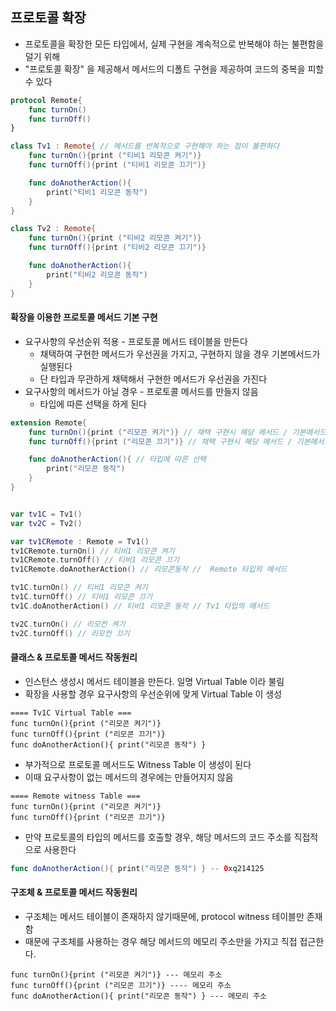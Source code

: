 ## 프로토콜 확장
- 프로토콜을 확장한 모든 타입에서, 실제 구현을 계속적으로 반복해야 하는 불편함을 덜기 위해
- "프로토콜 확장" 을 제공해서 메서드의 디폴트 구현을 제공하여 코드의 중복을 피할 수 있다
```swift
protocol Remote{
	func turnOn()
	func turnOff()
}

class Tv1 : Remote{ // 메서드를 반복적으로 구현해야 하는 점이 불편하다
	func turnOn(){print ("티비1 리모콘 켜기")}
	func turnOff(){print ("티비1 리모콘 끄기")}

	func doAnotherAction(){
		print("티비1 리모콘 동작")
	}
}

class Tv2 : Remote{
	func turnOn(){print ("티비2 리모콘 켜기")}
	func turnOff(){print ("티비2 리모콘 끄기")}

	func doAnotherAction(){
		print("티비2 리모콘 동작")
	}
}


```

#### 확장을 이용한 프로토콜 메서드 기본 구현
- 요구사항의 우선순위 적용 - 프로토콜 메서드 테이블을 만든다
	- 채택하여 구현한 메서드가 우선권을 가지고, 구현하지 않을 경우 기본메서드가 실행된다
	- 단 타입과 무관하게 채택해서 구현한 메서드가 우선권을 가진다
- 요구사항의 메서드가 아닐 경우 - 프로토콜 메서드를 만들지 않음
	- 타입에 따른 선택을 하게 된다
```swift
extension Remote{
	func turnOn(){print ("리모콘 켜기")} // 채택 구현시 해당 메서드 / 기본메서드
	func turnOff(){print ("리모콘 끄기")} // 채택 구현시 해당 메서드 / 기본메서드

	func doAnotherAction(){ // 타입에 따른 선택
		print("리모콘 동작")
	}
}


var tv1C = Tv1()
var tv2C = Tv2()

var tv1CRemote : Remote = Tv1()
tv1CRemote.turnOn() // 티비1 리모콘 켜기 
tv1CRemote.turnOff() // 티비1 리모콘 끄기
tv1CRemote.doAnotherAction() // 리모콘동작 //  Remote 타입의 메서드

tv1C.turnOn() // 티비1 리모콘 켜기 
tv1C.turnOff() // 티비1 리모콘 끄기
tv1C.doAnotherAction() // 티비1 리모콘 동작 // Tv1 타입의 메서드

tv2C.turnOn() // 리모컨 켜기
tv2C.turnOff() // 리모컨 끄기
```

#### 클래스 & 프로토콜 메서드 작동원리
- 인스턴스 생성시 메서드 테이블을 만든다. 일명 Virtual Table 이라 불림
- 확장을 사용할 경우 요구사항의 우선순위에 맞게 Virtual Table 이 생성
```
==== Tv1C Virtual Table === 
func turnOn(){print ("리모콘 켜기")} 
func turnOff(){print ("리모콘 끄기")} 
func doAnotherAction(){ print("리모콘 동작") }
```

- 부가적으로 프로토콜 메서드도 Witness Table 이 생성이 된다
- 이때 요구사항이 없는 메서드의 경우에는 만들어지지 않음
```
==== Remote witness Table === 
func turnOn(){print ("리모콘 켜기")} 
func turnOff(){print ("리모콘 끄기")} 
```

- 만약 프로토콜의 타입의 메서드를 호출할 경우, 해당 메서드의 코드 주소를 직접적으로 사용한다
```swift
func doAnotherAction(){ print("리모콘 동작") } -- 0xq214125 
```

#### 구조체 & 프로토콜 메서드 작동원리
- 구조체는 메서드 테이블이 존재하지 않기때문에, protocol witness 테이블만 존재함
- 때문에 구조체를 사용하는 경우 해당 메서드의 메모리 주소만을 가지고 직접 접근한다.
```
func turnOn(){print ("리모콘 켜기")} --- 메모리 주소
func turnOff(){print ("리모콘 끄기")} ---- 메모리 주소
func doAnotherAction(){ print("리모콘 동작") } --- 메모리 주소
```